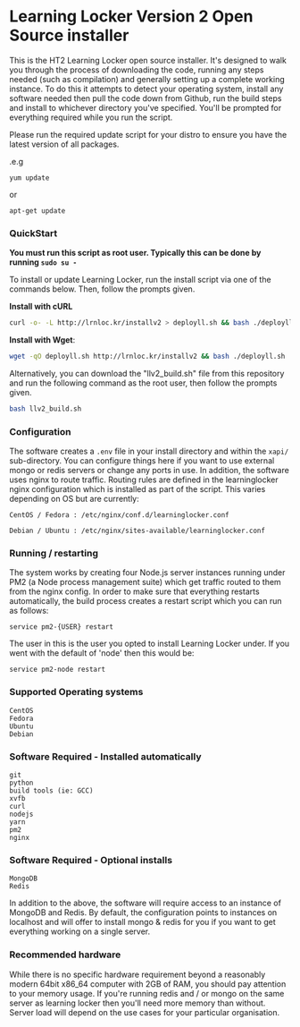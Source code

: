 # Learning Locker Version 2 Open Source installer

This is the HT2 Learning Locker open source installer. It's designed to walk you through the process of
downloading the code, running any steps needed (such as compilation) and generally setting up a complete
working instance. To do this it attempts to detect your operating system, install any software needed
then pull the code down from Github, run the build steps and install to whichever directory you've
specified. You'll be prompted for everything required while you run the script.

Please run the required update script for your distro to ensure you have the latest version of all packages.

.e.g
```
yum update
```
or
```
apt-get update
```




### QuickStart

**You must run this script as root user. Typically this can be done by running `sudo su -`**

To install or update Learning Locker, run the install script via one of the commands below. Then, follow the prompts given.

**Install with cURL**
```sh
curl -o- -L http://lrnloc.kr/installv2 > deployll.sh && bash ./deployll.sh
```
**Install with Wget**:
```sh
wget -qO deployll.sh http://lrnloc.kr/installv2 && bash ./deployll.sh
```

Alternatively, you can download the "llv2_build.sh" file from this repository and run the following command as the root user, then follow the prompts given.

```sh
bash llv2_build.sh
```

### Configuration
The software creates a `.env` file in your install directory and within the `xapi/` sub-directory. You can
configure things here if you want to use external mongo or redis servers or change any ports in use.
In addition, the software uses nginx to route traffic. Routing rules are defined in the learninglocker
nginx configuration which is installed as part of the script. This varies depending on OS but are
currently:

	CentOS / Fedora : /etc/nginx/conf.d/learninglocker.conf

	Debian / Ubuntu : /etc/nginx/sites-available/learninglocker.conf


### Running / restarting
The system works by creating four Node.js server instances running under PM2 (a Node process management suite) which get traffic routed
to them from the nginx config. In order to make sure that everything restarts automatically, the build
process creates a restart script which you can run as follows:

	service pm2-{USER} restart

The user in this is the user you opted to install Learning Locker under. If you went with the default of
'node' then this would be:

	service pm2-node restart


### Supported Operating systems
	CentOS
	Fedora
	Ubuntu
	Debian

### Software Required - Installed automatically
	git
	python
	build tools (ie: GCC)
	xvfb
	curl
	nodejs
	yarn
	pm2
	nginx

### Software Required - Optional installs
	MongoDB
	Redis

In addition to the above, the software will require access to an instance of MongoDB and Redis. By default,
the configuration points to instances on localhost and will offer to install mongo & redis for you if you
want to get everything working on a single server.


### Recommended hardware
While there is no specific hardware requirement beyond a reasonably modern 64bit x86_64 computer with 2GB of
RAM, you should pay attention to your memory usage. If you're running redis and / or mongo on the same server
as learning locker then you'll need more memory than without. Server load will depend on the use cases for
your particular organisation.
